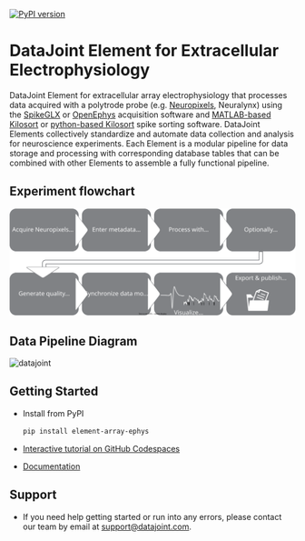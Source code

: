 [![PyPI version](https://badge.fury.io/py/element-array-ephys.svg)](http://badge.fury.io/py/element-array-ephys)

# DataJoint Element for Extracellular Electrophysiology

DataJoint Element for extracellular array electrophysiology that processes data 
acquired with a polytrode probe
(e.g. [Neuropixels](https://www.neuropixels.org), Neuralynx) using the
[SpikeGLX](https://github.com/billkarsh/SpikeGLX) or
[OpenEphys](https://open-ephys.org/gui) acquisition software and 
[MATLAB-based Kilosort](https://github.com/MouseLand/Kilosort) or [python-based
Kilosort](https://github.com/MouseLand/pykilosort) spike sorting software. DataJoint 
Elements collectively standardize and automate data collection and analysis for 
neuroscience experiments. Each Element is a modular pipeline for data storage and 
processing with corresponding database tables that can be combined with other Elements 
to assemble a fully functional pipeline.

## Experiment flowchart

![flowchart](https://raw.githubusercontent.com/datajoint/element-array-ephys/main/images/diagram_flowchart.svg)

## Data Pipeline Diagram

![datajoint](https://raw.githubusercontent.com/datajoint/workflow-array-ephys/main/images/attached_array_ephys_element.svg)


## Getting Started

+ Install from PyPI

     ```bash
     pip install element-array-ephys
     ```

+ [Interactive tutorial on GitHub Codespaces](https://github.com/datajoint/workflow-array-ephys#interactive-tutorial)

+ [Documentation](https://datajoint.com/docs/elements/element-array-ephys)

## Support

+ If you need help getting started or run into any errors, please contact our team by email at support@datajoint.com.
